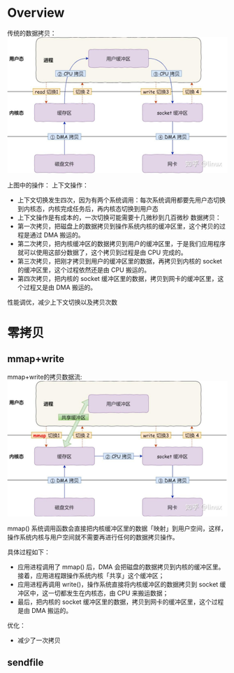 # Overview

传统的数据拷贝：
![copy_pipeline](./doc/read_write.jpg)

上图中的操作：
上下文操作：
* 上下文切换发生四次，因为有两个系统调用：每次系统调用都要先用户态切换到内核态，内核完成任务后，再内核态切换到用户态
* 上下文操作是有成本的，一次切换可能需要十几微秒到几百微秒
数据拷贝：
* 第一次拷贝，把磁盘上的数据拷贝到操作系统内核的缓冲区里，这个拷贝的过程是通过 DMA 搬运的。
* 第二次拷贝，把内核缓冲区的数据拷贝到用户的缓冲区里，于是我们应用程序就可以使用这部分数据了，这个拷贝到过程是由 CPU 完成的。
* 第三次拷贝，把刚才拷贝到用户的缓冲区里的数据，再拷贝到内核的 socket 的缓冲区里，这个过程依然还是由 CPU 搬运的。
* 第四次拷贝，把内核的 socket 缓冲区里的数据，拷贝到网卡的缓冲区里，这个过程又是由 DMA 搬运的。

性能调优，减少上下文切换以及拷贝次数

# 零拷贝

## mmap+write

mmap+write的拷贝数据流:
![mmap_write](./doc/mmap_write.jpg)

mmap() 系统调用函数会直接把内核缓冲区里的数据「映射」到用户空间，这样，操作系统内核与用户空间就不需要再进行任何的数据拷贝操作。

具体过程如下：
* 应用进程调用了 mmap() 后，DMA 会把磁盘的数据拷贝到内核的缓冲区里。接着，应用进程跟操作系统内核「共享」这个缓冲区；
* 应用进程再调用 write()，操作系统直接将内核缓冲区的数据拷贝到 socket 缓冲区中，这一切都发生在内核态，由 CPU 来搬运数据；
* 最后，把内核的 socket 缓冲区里的数据，拷贝到网卡的缓冲区里，这个过程是由 DMA 搬运的。

优化：
* 减少了一次拷贝

## sendfile